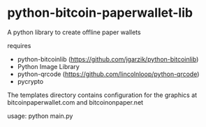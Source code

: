 python-bitcoin-paperwallet-lib
==============================

A python library to create offline paper wallets

requires
* python-bitcoinlib (https://github.com/jgarzik/python-bitcoinlib)
* Python Image Library
* python-qrcode (https://github.com/lincolnloop/python-qrcode)
* pycrypto

The templates directory contains configuration for the graphics at bitcoinpaperwallet.com and bitcoinonpaper.net

usage:
python main.py <template-filename> <image-filename>
